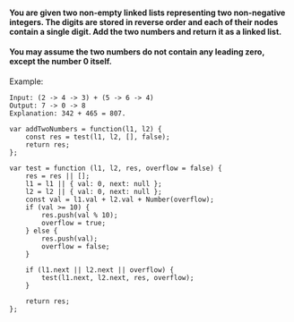 #### You are given two non-empty linked lists representing two non-negative integers. The digits are stored in reverse order and each of their nodes contain a single digit. Add the two numbers and return it as a linked list.

#### You may assume the two numbers do not contain any leading zero, except the number 0 itself.

Example:

~~~
Input: (2 -> 4 -> 3) + (5 -> 6 -> 4)
Output: 7 -> 0 -> 8
Explanation: 342 + 465 = 807.
~~~
~~~
var addTwoNumbers = function(l1, l2) {
    const res = test(l1, l2, [], false);    
    return res;
};
 
var test = function (l1, l2, res, overflow = false) {
    res = res || [];
    l1 = l1 || { val: 0, next: null };
    l2 = l2 || { val: 0, next: null };
    const val = l1.val + l2.val + Number(overflow);
    if (val >= 10) {
        res.push(val % 10);
        overflow = true;
    } else {
        res.push(val);
        overflow = false;
    }
    
    if (l1.next || l2.next || overflow) {
        test(l1.next, l2.next, res, overflow);
    }
    
    return res;
};
~~~
